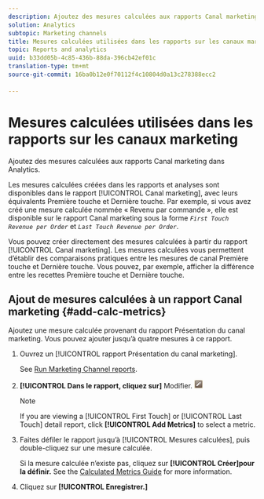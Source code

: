```yaml
---
description: Ajoutez des mesures calculées aux rapports Canal marketing dans Analytics.
solution: Analytics
subtopic: Marketing channels
title: Mesures calculées utilisées dans les rapports sur les canaux marketing
topic: Reports and analytics
uuid: b33dd05b-4c85-436b-88da-396cb42ef01c
translation-type: tm+mt
source-git-commit: 16ba0b12e0f70112f4c10804d0a13c278388ecc2

---
```



# Mesures calculées utilisées dans les rapports sur les canaux marketing

Ajoutez des mesures calculées aux rapports Canal marketing dans Analytics.

Les mesures calculées créées dans les rapports et analyses sont disponibles dans le rapport [!UICONTROL Canal marketing], avec leurs équivalents Première touche et Dernière touche. Par exemple, si vous avez créé une mesure calculée nommée « Revenu par commande », elle est disponible sur le rapport Canal marketing sous la forme *`First Touch Revenue per Order`* et *`Last Touch Revenue per Order`*.

Vous pouvez créer directement des mesures calculées à partir du rapport [!UICONTROL Canal marketing]. Les mesures calculées vous permettent d’établir des comparaisons pratiques entre les mesures de canal Première touche et Dernière touche. Vous pouvez, par exemple, afficher la différence entre les recettes Première touche et Dernière touche.

## Ajout de mesures calculées à un rapport Canal marketing {#add-calc-metrics}

Ajoutez une mesure calculée provenant du rapport Présentation du canal marketing. Vous pouvez ajouter jusqu’à quatre mesures à ce rapport.

1. Ouvrez un [!UICONTROL rapport Présentation du canal marketing].

   See [Run Marketing Channel reports](/help/components/c-marketing-channels/t-reports-sc.md).

1. **[!UICONTROL Dans le rapport, cliquez sur]** Modifier. ![](assets/metric_edit_icon.png)

   >[!NOTE]
   >
   >If you are viewing a [!UICONTROL First Touch] or [!UICONTROL Last Touch] detail report, click **[!UICONTROL Add Metrics]** to select a metric.

1. Faites défiler le rapport jusqu’à [!UICONTROL Mesures calculées], puis double-cliquez sur une mesure calculée.

   Si la mesure calculée n’existe pas, cliquez sur **[!UICONTROL Créer]pour la définir.** See the [Calculated Metrics Guide](https://marketing.adobe.com/resources/help/en_US/analytics/calcmetrics/) for more information.
1. Cliquez sur **[!UICONTROL Enregistrer.]**
